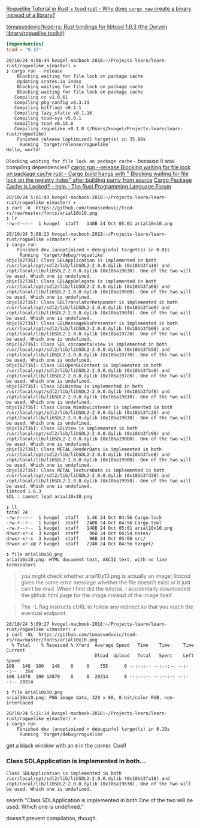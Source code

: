 
[Roguelike Tutorial in Rust + tcod ](https://tomassedovic.github.io/roguelike-tutorial/)
[rust - Why does `cargo new` create a binary instead of a library?](https://stackoverflow.com/questions/49706460/why-does-cargo-new-create-a-binary-instead-of-a-library)

[tomassedovic/tcod-rs: Rust bindings for libtcod 1.6.3 (the Doryen library/roguelike toolkit) ](https://github.com/tomassedovic/tcod-rs#how-to-use-this)

```toml
[dependencies]
tcod = "0.15"
```

```
20/10/24 4:56:44 kvogel-macbook-2018:~/Projects-learn/learn-rust/roguelike ±(master) ✗ 
❯ cargo run --release
    Blocking waiting for file lock on package cache
    Updating crates.io index
    Blocking waiting for file lock on package cache
    Blocking waiting for file lock on package cache
   Compiling cc v1.0.61
   Compiling pkg-config v0.3.19
   Compiling bitflags v0.1.1
   Compiling lazy_static v0.1.16
   Compiling tcod-sys v5.0.1
   Compiling tcod v0.15.0
   Compiling roguelike v0.1.0 (/Users/kvogel/Projects-learn/learn-rust/roguelike)
    Finished release [optimized] target(s) in 35.98s
     Running `target/release/roguelike`
Hello, world!
```


`Blocking waiting for file lock on package cache` - because it was compiling dependencies?
[cargo run --release Blocking waiting for file lock on package cache](https://www.google.com/search?q=cargo+run+--release+Blocking+waiting+for+file+lock+on+package+cache&ie=UTF-8)
[rust - Cargo build hangs with " Blocking waiting for file lock on the registry index" after building parity from source](https://stackoverflow.com/questions/47565203/cargo-build-hangs-with-blocking-waiting-for-file-lock-on-the-registry-index-a)
[Cargo Package Cache is Locked? - help - The Rust Programming Language Forum ](https://users.rust-lang.org/t/cargo-package-cache-is-locked/34594)

```
20/10/24 5:01:43 kvogel-macbook-2018:~/Projects-learn/learn-rust/roguelike ±(master) ✗ 
❯ curl -O  https://github.com/tomassedovic/tcod-rs/raw/master/fonts/arial10x10.png
❯ lr
-rw-r--r--  1 kvogel  staff   148B 24 Oct 05:01 arial10x10.png

20/10/24 5:08:23 kvogel-macbook-2018:~/Projects-learn/learn-rust/roguelike ±(master) ✗ 
❯ cargo run              
    Finished dev [unoptimized + debuginfo] target(s) in 0.01s
     Running `target/debug/roguelike`
objc[82736]: Class SDLApplication is implemented in both /usr/local/opt/sdl2/lib/libSDL2-2.0.0.dylib (0x10bb3fa18) and /opt/local/lib/libSDL2-2.0.0.dylib (0x10ba19630). One of the two will be used. Which one is undefined.
objc[82736]: Class SDLAppDelegate is implemented in both /usr/local/opt/sdl2/lib/libSDL2-2.0.0.dylib (0x10bb3fa68) and /opt/local/lib/libSDL2-2.0.0.dylib (0x10ba19680). One of the two will be used. Which one is undefined.
objc[82736]: Class SDLTranslatorResponder is implemented in both /usr/local/opt/sdl2/lib/libSDL2-2.0.0.dylib (0x10bb3fae0) and /opt/local/lib/libSDL2-2.0.0.dylib (0x10ba196f8). One of the two will be used. Which one is undefined.
objc[82736]: Class SDLMessageBoxPresenter is implemented in both /usr/local/opt/sdl2/lib/libSDL2-2.0.0.dylib (0x10bb3fb08) and /opt/local/lib/libSDL2-2.0.0.dylib (0x10ba19720). One of the two will be used. Which one is undefined.
objc[82736]: Class SDL_cocoametalview is implemented in both /usr/local/opt/sdl2/lib/libSDL2-2.0.0.dylib (0x10bb3fb58) and /opt/local/lib/libSDL2-2.0.0.dylib (0x10ba19770). One of the two will be used. Which one is undefined.
objc[82736]: Class SDLOpenGLContext is implemented in both /usr/local/opt/sdl2/lib/libSDL2-2.0.0.dylib (0x10bb3fba8) and /opt/local/lib/libSDL2-2.0.0.dylib (0x10ba197c0). One of the two will be used. Which one is undefined.
objc[82736]: Class SDLWindow is implemented in both /usr/local/opt/sdl2/lib/libSDL2-2.0.0.dylib (0x10bb3fbf8) and /opt/local/lib/libSDL2-2.0.0.dylib (0x10ba19810). One of the two will be used. Which one is undefined.
objc[82736]: Class Cocoa_WindowListener is implemented in both /usr/local/opt/sdl2/lib/libSDL2-2.0.0.dylib (0x10bb3fc20) and /opt/local/lib/libSDL2-2.0.0.dylib (0x10ba19838). One of the two will be used. Which one is undefined.
objc[82736]: Class SDLView is implemented in both /usr/local/opt/sdl2/lib/libSDL2-2.0.0.dylib (0x10bb3fc98) and /opt/local/lib/libSDL2-2.0.0.dylib (0x10ba198b0). One of the two will be used. Which one is undefined.
objc[82736]: Class METAL_RenderData is implemented in both /usr/local/opt/sdl2/lib/libSDL2-2.0.0.dylib (0x10bb3fce8) and /opt/local/lib/libSDL2-2.0.0.dylib (0x10ba19900). One of the two will be used. Which one is undefined.
objc[82736]: Class METAL_TextureData is implemented in both /usr/local/opt/sdl2/lib/libSDL2-2.0.0.dylib (0x10bb3fd38) and /opt/local/lib/libSDL2-2.0.0.dylib (0x10ba19950). One of the two will be used. Which one is undefined.
libtcod 1.6.3
SDL : cannot load arial10x10.png

❯ ll
total 24
-rw-r--r--  1 kvogel  staff   1.4K 24 Oct 04:56 Cargo.lock
-rw-r--r--  1 kvogel  staff   240B 24 Oct 04:56 Cargo.toml
-rw-r--r--  1 kvogel  staff   148B 24 Oct 05:01 arial10x10.png
drwxr-xr-x  3 kvogel  staff    96B 24 Oct 04:54 notes/
drwxr-xr-x  3 kvogel  staff    96B 24 Oct 05:08 src/
drwxr-xr-x@ 7 kvogel  staff   224B 24 Oct 04:56 target/

❯ file arial10x10.png 
arial10x10.png: HTML document text, ASCII text, with no line terminators
```
>you might check whether arial10x10.png is actually an image; libtcod gives the same error message whether the file doesn't exist or it just can't be read.  When I first did the tutorial, I accidentally downloaded the github html page for the image instead of the image itself.

>The -L flag instructs cURL to follow any redirect so that you reach the eventual endpoint. 
```
20/10/24 5:09:27 kvogel-macbook-2018:~/Projects-learn/learn-rust/roguelike ±(master) ✗ 
❯ curl -OL  https://github.com/tomassedovic/tcod-rs/raw/master/fonts/arial10x10.png
  % Total    % Received % Xferd  Average Speed   Time    Time     Time  Current
                                 Dload  Upload   Total   Spent    Left  Speed
100   148  100   148    0     0    355      0 --:--:-- --:--:-- --:--:--   354
100 14870  100 14870    0     0  20314      0 --:--:-- --:--:-- --:--:-- 20314

❯ file arial10x10.png
arial10x10.png: PNG image data, 320 x 80, 8-bit/color RGB, non-interlaced
```

```
20/10/24 5:11:14 kvogel-macbook-2018:~/Projects-learn/learn-rust/roguelike ±(master) ✗ 
❯ cargo run                                                                        
    Finished dev [unoptimized + debuginfo] target(s) in 0.10s
     Running `target/debug/roguelike`
```
get a black window with an `@` in the corner. Cool!







### Class SDLApplication is implemented in both...
```
Class SDLApplication is implemented in both /usr/local/opt/sdl2/lib/libSDL2-2.0.0.dylib (0x10bb3fa18) and /opt/local/lib/libSDL2-2.0.0.dylib (0x10ba19630). One of the two will be used. Which one is undefined.
```

search "Class SDLApplication is implemented in both  One of the two will be used. Which one is undefined."

doesn't prevent compilation, though.
